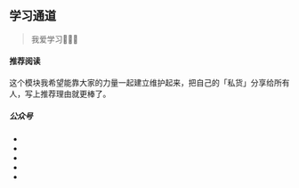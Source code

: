## 学习通道

> 我爱学习🙂🙂🙂

#### 推荐阅读

这个模块我希望能靠大家的力量一起建立维护起来，把自己的「私货」分享给所有人，写上推荐理由就更棒了。

##### 公众号

- ​
- ​
- ​
- ​
- ​
